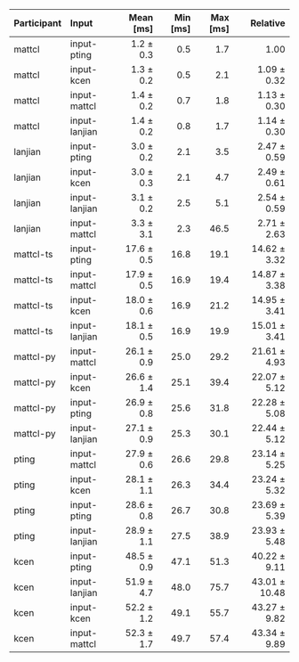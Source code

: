 | Participant | Input | Mean [ms] | Min [ms] | Max [ms] | Relative |
|:---|:---|---:|---:|---:|---:|
| mattcl | input-pting | 1.2 ± 0.3 | 0.5 | 1.7 | 1.00 |
| mattcl | input-kcen | 1.3 ± 0.2 | 0.5 | 2.1 | 1.09 ± 0.32 |
| mattcl | input-mattcl | 1.4 ± 0.2 | 0.7 | 1.8 | 1.13 ± 0.30 |
| mattcl | input-lanjian | 1.4 ± 0.2 | 0.8 | 1.7 | 1.14 ± 0.30 |
| lanjian | input-pting | 3.0 ± 0.2 | 2.1 | 3.5 | 2.47 ± 0.59 |
| lanjian | input-kcen | 3.0 ± 0.3 | 2.1 | 4.7 | 2.49 ± 0.61 |
| lanjian | input-lanjian | 3.1 ± 0.2 | 2.5 | 5.1 | 2.54 ± 0.59 |
| lanjian | input-mattcl | 3.3 ± 3.1 | 2.3 | 46.5 | 2.71 ± 2.63 |
| mattcl-ts | input-pting | 17.6 ± 0.5 | 16.8 | 19.1 | 14.62 ± 3.32 |
| mattcl-ts | input-mattcl | 17.9 ± 0.5 | 16.9 | 19.4 | 14.87 ± 3.38 |
| mattcl-ts | input-kcen | 18.0 ± 0.6 | 16.9 | 21.2 | 14.95 ± 3.41 |
| mattcl-ts | input-lanjian | 18.1 ± 0.5 | 16.9 | 19.9 | 15.01 ± 3.41 |
| mattcl-py | input-mattcl | 26.1 ± 0.9 | 25.0 | 29.2 | 21.61 ± 4.93 |
| mattcl-py | input-kcen | 26.6 ± 1.4 | 25.1 | 39.4 | 22.07 ± 5.12 |
| mattcl-py | input-pting | 26.9 ± 0.8 | 25.6 | 31.8 | 22.28 ± 5.08 |
| mattcl-py | input-lanjian | 27.1 ± 0.9 | 25.3 | 30.1 | 22.44 ± 5.12 |
| pting | input-mattcl | 27.9 ± 0.6 | 26.6 | 29.8 | 23.14 ± 5.25 |
| pting | input-kcen | 28.1 ± 1.1 | 26.3 | 34.4 | 23.24 ± 5.32 |
| pting | input-pting | 28.6 ± 0.8 | 26.7 | 30.8 | 23.69 ± 5.39 |
| pting | input-lanjian | 28.9 ± 1.1 | 27.5 | 38.9 | 23.93 ± 5.48 |
| kcen | input-pting | 48.5 ± 0.9 | 47.1 | 51.3 | 40.22 ± 9.11 |
| kcen | input-lanjian | 51.9 ± 4.7 | 48.0 | 75.7 | 43.01 ± 10.48 |
| kcen | input-kcen | 52.2 ± 1.2 | 49.1 | 55.7 | 43.27 ± 9.82 |
| kcen | input-mattcl | 52.3 ± 1.7 | 49.7 | 57.4 | 43.34 ± 9.89 |
